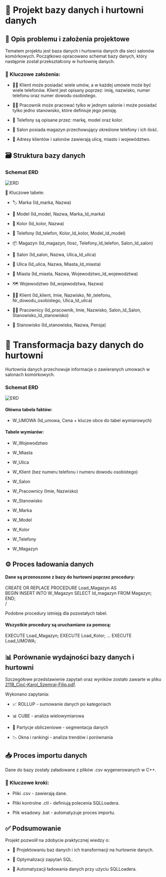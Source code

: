 # 📖 Projekt bazy danych i hurtowni danych

## 📝 Opis problemu i założenia projektowe

Tematem projektu jest baza danych i hurtownia danych dla sieci salonów komórkowych. Początkowo opracowano schemat bazy danych, który następnie został przekształcony w hurtownię danych.

### 🔑 Kluczowe założenia:

- 🧑‍💻 Klient może posiadać wiele umów, a w każdej umowie może być wiele telefonów. Klient jest opisany poprzez: imię, nazwisko, numer telefonu oraz numer dowodu osobistego.

- 👨‍💼 Pracownik może pracować tylko w jednym salonie i może posiadać tylko jedno stanowisko, które definiuje jego pensję.

- 📱 Telefony są opisane przez: markę, model oraz kolor.

- 🏢 Salon posiada magazyn przechowujący określone telefony i ich ilość.

- 📍 Adresy klientów i salonów zawierają ulicę, miasto i województwo.

## 🗃️ Struktura bazy danych

### Schemat ERD

![ERD](https://github.com/user-attachments/assets/043d2dca-5240-420b-a852-e8d37c52c8bf)

📌 Kluczowe tabele:

- 🏷️ Marka (Id_marka, Nazwa)

- 📌 Model (Id_model, Nazwa, Marka_Id_marka)

- 🎨 Kolor (Id_kolor, Nazwa)

- 📲 Telefony (Id_telefon, Kolor_Id_kolor, Model_Id_model)

- 📦 Magazyn (Id_magazyn, Ilosc, Telefony_Id_telefon, Salon_Id_salon)

- 🏬 Salon (Id_salon, Nazwa, Ulica_Id_ulica)

- 📍 Ulica (Id_ulica, Nazwa, Miasta_Id_miasta)

- 🌆 Miasta (Id_miasta, Nazwa, Wojewodztwo_Id_wojewodztwa)

- 🗺️ Wojewodztwo (Id_wojewodztwa, Nazwa)

- 🧑‍💻 Klient (Id_klient, Imie, Nazwisko, Nr_telefonu, Nr_dowodu_osobistego, Ulica_Id_ulica)

- 👨‍💼 Pracownicy (Id_pracownik, Imie, Nazwisko, Salon_Id_Salon, Stanowisko_Id_stanowisko)

- 💼 Stanowisko (Id_stanowiska, Nazwa, Pensja)

# 🔄 Transformacja bazy danych do hurtowni

Hurtownia danych przechowuje informacje o zawieranych umowach w salonach komórkowych.

### Schemat ERD

![ERD](https://github.com/user-attachments/assets/250df05c-b58f-41b2-9c52-37b5d294f817)

#### Główna tabela faktów:

- W_UMOWA (Id_umowa, Cena + klucze obce do tabel wymiarowych)

#### Tabele wymiarów:

- W_Wojewodztwo

- W_Miasta

- W_Ulica

- W_Klient (bez numeru telefonu i numeru dowodu osobistego)

- W_Salon

- W_Pracownicy (Imie, Nazwisko)

- W_Stanowisko

- W_Marka

- W_Model

- W_Kolor

- W_Telefony

- W_Magazyn

## ⚙️ Proces ładowania danych

#### Dane są przenoszone z bazy do hurtowni poprzez procedury:

CREATE OR REPLACE PROCEDURE Load_Magazyn AS  
BEGIN
    INSERT INTO W_Magazyn SELECT Id_magazyn FROM Magazyn;
END;  
/

Podobne procedury istnieją dla pozostałych tabel.

#### Wszystkie procedury są uruchamiane za pomocą:

EXECUTE Load_Magazyn;
EXECUTE Load_Kolor;
...
EXECUTE Load_UMOWA;


## 📊 Porównanie wydajności bazy danych i hurtowni

Szczegółowe przedstawienie zapytań oraz wyników zostało zawarte w pliku [211B_Cioć-Karol_Szemraj-Filip.pdf](./211B_Cioć-Karol_Szemraj-Filip.pdf).

Wykonano zapytania:

- 📈 ROLLUP - sumowanie danych po kategoriach

- 📊 CUBE - analiza wielowymiarowa

- 📌 Partycje obliczeniowe - segmentacja danych

- 📉 Okna i rankingi - analiza trendów i porównania


## 📥 Proces importu danych

Dane do bazy zostały załadowane z plików .csv wygenerowanych w C++.

### 🔑 Kluczowe kroki:

- Pliki .csv - zawierają dane.

- Pliki kontrolne .ctl - definiują polecenia SQLLoadera.

- Plik wsadowy .bat - automatyzuje proces importu.

## ✅ Podsumowanie

Projekt pozwolił na zdobycie praktycznej wiedzy o:

- 📂 Projektowaniu baz danych i ich transformacji na hurtownie danych.

- 🚀 Optymalizacji zapytań SQL.

- 🔄 Automatyzacji ładowania danych przy użyciu SQLLoadera.
